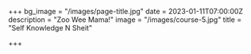 +++
bg_image = "/images/page-title.jpg"
date = 2023-01-11T07:00:00Z
description = "Zoo Wee Mama!"
image = "/images/course-5.jpg"
title = "Self Knowledge N Sheit"

+++
